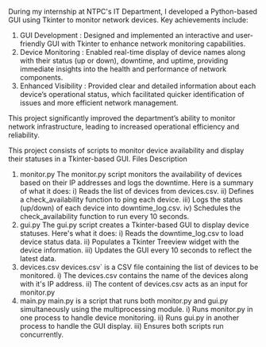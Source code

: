 During my internship at NTPC's IT Department, I developed a Python-based GUI using Tkinter to monitor network devices. Key achievements include:

1) GUI Development : Designed and implemented an interactive and user-friendly GUI with Tkinter to enhance network monitoring capabilities.
2) Device Monitoring : Enabled real-time display of device names along with their status (up or down), downtime, and uptime, providing immediate insights into the health and performance of network components.
3) Enhanced Visibility : Provided clear and detailed information about each device’s operational status, which facilitated quicker identification of issues and more efficient network management.

This project significantly improved the department’s ability to monitor network infrastructure, leading to increased operational efficiency and reliability.



This project consists of scripts to monitor device availability and display their statuses in a Tkinter-based GUI.
Files Description
1) monitor.py
  The monitor.py script monitors the availability of devices based on their IP addresses and logs the downtime. Here is a summary of what it does:
  i) Reads the list of devices from devices.csv.
  ii) Defines a check_availability function to ping each device.
  iii) Logs the status (up/down) of each device into downtime_log.csv.
  iv) Schedules the check_availability function to run every 10 seconds.
2) gui.py
   The gui.py script creates a Tkinter-based GUI to display device statuses. Here's what it does:
   i) Reads the downtime_log.csv to load device status data.
   ii) Populates a Tkinter Treeview widget with the device information.
   iii) Updates the GUI every 10 seconds to reflect the latest data.
3) devices.csv
   devices.csv` is a CSV file containing the list of devices to be monitored. 
   i) The devices.csv contains the name of the devices along with it's IP address.
   ii) The content of devices.csv acts as an input for monitor.py
4) main.py
   main.py is a script that runs both monitor.py and gui.py simultaneously using the multiprocessing module.
   i) Runs monitor.py in one process to handle device monitoring.
   ii) Runs gui.py in another process to handle the GUI display.
   iii) Ensures both scripts run concurrently.
